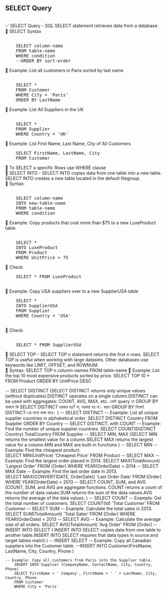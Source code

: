 ## SELECT Query 
<br>
✅ SELECT Query - SQL SELECT statement retrieves data from a database. <br> 
🔹 SELECT Syntax 
<pre> 
	SELECT column-name 
	FROM table-name 
	WHERE condition 
	--ORDER BY sort-order 
</pre>   
🔹 Example: List all customers in Paris sorted by last name 
<pre> 
    SELECT * 
	FROM Customer
	WHERE City = 'Paris'
	ORDER BY LastName
</pre>
🔹 Example: List All Suppliers in the UK
<pre> 
    SELECT * 
	FROM Supplier
	WHERE Country = 'UK'
</pre>
🔹 Example: List First Name, Last Name, City of All Customers 
<pre>
	SELECT FirstName, LastName, City
	FROM Customer
</pre> 
🔷 To SELECT a specific Rows use WHERE clause <br>
🔷 SELECT INTO - SELECT INTO copies data from one table into a new table. SELECT INTO creates a new table located in the default filegroup.  <br> 
🔹 Syntax: 
<pre> 
	SELECT column-name 
	INTO new-table-name 
	FROM table-name 
	WHERE condition 
</pre>
🔹 Example: Copy products that cost more than $75 to a new LuxeProduct table 
<pre> 
	SELECT * 
	INTO LuxeProduct 
	FROM Product
	WHERE UnitPrice > 75 
</pre>
🔹 Check:
<pre>
	SELECT * FROM LuxeProduct
 </pre>
🔹 Example: Copy USA suppliers over to a new SupplierUSA table
<pre>
	SELECT * 
	INTO SupplierUSA 
	FROM Supplier
	WHERE Country = 'USA'
 </pre>	
🔹 Check: 
<pre> 
	SELECT * FROM SupplierUSA
</pre>
🔷 SELECT TOP - SELECT TOP n statement returns the first n rows. SELECT TOP is useful when working with large datasets. Other databases use keywords like LIMIT, OFFSET, and ROWNUM.  <br> 
🔹 Syntax: 
		SELECT TOP n column-names 
		FROM table-name 
🔹 Example: List the top 10 most expensive products sorted by price.
		SELECT TOP 10 * 
		FROM Product
		ORDER BY UnitPrice DESC 

-- SELECT DISTINCT (SELECT DISTINCT returns only unique values (without duplicates).DISTINCT operates on a single column.DISTINCT can be used with aggregates: COUNT, AVG, MAX, etc. একই query তে GROUP BY থাকলে কি SELECT DISTINCT দরকার হয়? না, দরকার হয় না। কারণ GROUP BY নিজেই DISTINCT-এর মতো কাজ করে।  )
	-- SELECT DISTINCT
	-- Example: List all unique supplier countries in alphabetical order. 
		SELECT DISTINCT Country
		FROM Supplier
		ORDER BY Country
	-- SELECT DISTINCT, with COUNT
	-- Example: Find the number of unique supplier countries. 
		SELECT COUNT(DISTINCT Country) TotalCountry
		FROM Supplier
-- SELECT MIN, MAX (SELECT MIN returns the smallest value for a column.SELECT MAX returns the largest value for a column.MIN and MAX are built-in functions  )
	-- SELECT MIN
	-- Example: Find the cheapest product.  
		SELECT MIN(UnitPrice) 'Cheapest Price'
		FROM Product
	-- SELECT MAX 
	-- Example: Find the largest order placed in 2014. 
		SELECT MAX(TotalAmount) 'Largest Order'
		FROM [Order] 
		WHERE YEAR(OrderDate) = 2014
	-- SELECT MAX Date 
	-- Example: Find the last order date in 2013.  
		SELECT MAX(CONVERT(DATE, OrderDate)) 'Last Order Date'
		FROM [Order]
		WHERE YEAR(OrderDate) = 2013
-- SELECT COUNT, SUM, and AVG (COUNT, SUM, and AVG are aggregate functions. COUNT returns a count of the number of data values.SUM returns the sum of the data values.AVG returns the average of the data values. )
	-- SELECT COUNT 
	-- Example: Get the total number of customers. 
		SELECT COUNT(Id) 'Total Customer'
		FROM Customer
	-- SELECT SUM 
	-- Example: Calculate the total sales in 2013. 
		SELECT SUM(TotalAmount) 'Total Sales'
		FROM [Order]
		WHERE YEAR(OrderDate) = 2013
	-- SELECT AVG
	-- Example: Calculate the average size of all orders. 
		SELECT AVG(TotalAmount) 'Avg Order'
		FROM [Order]
-- INSERT INTO SELECT ( INSERT INTO SELECT copies data from one table to another table.INSERT INTO SELECT requires that data types in source and target tables match.)
	-- INSERT SELECT 
	-- Example: Copy all Canadian suppliers into the Customer table. 
		--INSERT INTO Customer(FirstName, LastName, City, Country, Phone )
		

	-- Example: Copy all customers from Paris into the Supplier table.
		INSERT INTO Supplier (CompanyName, ContactName, City, Country, Phone)
		SELECT FirstName + ' Company', FirstName + ' ' + LastName, City, Country, Phone
		FROM Customer
		WHERE City = 'Paris'



  
